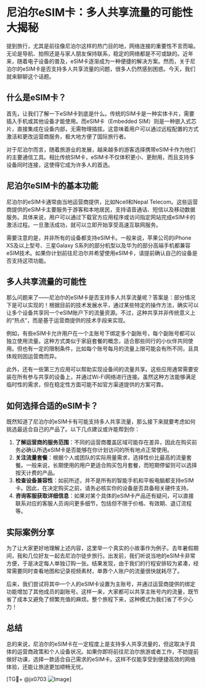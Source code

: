 # 尼泊尔eSIM卡：多人共享流量的可能性大揭秘

提到旅行，尤其是前往像尼泊尔这样的热门目的地，网络连接的重要性不言而喻。无论是导航、拍照还是与家人朋友保持联系，稳定的网络都是不可或缺的。近年来，随着电子设备的普及，eSIM卡逐渐成为一种便捷的解决方案。然而，关于尼泊尔的eSIM卡是否支持多人共享流量的问题，很多人仍然感到困惑。今天，我们就来聊聊这个话题。

## 什么是eSIM卡？

首先，让我们了解一下eSIM卡到底是什么。传统的SIM卡是一种实体卡片，需要插入手机或其他设备才能使用。而eSIM卡（Embedded SIM）则是一种嵌入式芯片，直接集成在设备内部，无需物理插拔。这意味着用户可以通过远程配置的方式激活和更改运营商服务，极大地方便了国际旅行者。

对于尼泊尔而言，随着旅游业的发展，越来越多的游客选择携带eSIM卡作为他们的主要通信工具。相比传统SIM卡，eSIM卡不仅体积更小、更耐用，而且支持多设备同时连接，这使得它成为许多人的首选。

## 尼泊尔eSIM卡的基本功能

尼泊尔的eSIM卡通常由当地运营商提供，比如Ncell和Nepal Telecom。这些运营商提供的eSIM卡主要服务于游客和本地居民，支持语音通话、短信以及移动数据服务。具体来说，用户可以通过下载官方应用程序或访问指定网站完成eSIM卡的激活过程。一旦激活成功，就可以立即开始享受高速互联网服务。

需要注意的是，并非所有的设备都支持eSIM卡。一般来说，苹果公司的iPhone XS及以上型号、三星Galaxy S系列的部分机型以及华为的部分高端手机都兼容eSIM技术。如果你计划前往尼泊尔并希望使用eSIM卡，请提前确认自己的设备是否支持这项功能。

## 多人共享流量的可能性

那么问题来了——尼泊尔的eSIM卡是否支持多人共享流量呢？答案是：部分情况下是可以实现的！根据目前的技术发展水平，通过某些特定的操作方法，确实可以让多个设备共享同一个eSIM账户下的流量资源。不过，这种共享并非传统意义上的“热点”，而是基于运营商提供的技术手段来实现。

例如，有些eSIM卡允许用户在一个主账号下绑定多个副账号，每个副账号都可以独立使用流量。这种方式类似于家庭套餐的概念，适合那些同行的小伙伴共同使用。但也有一定的限制条件，比如每个账号每月的流量上限可能会有所不同，且具体规则因运营商而异。

此外，还有一些第三方应用可以帮助实现设备间的流量共享。这些应用通常需要安装在所有参与共享的设备上，并通过Wi-Fi网络进行连接。虽然这种方法能够满足临时性的需求，但在稳定性方面可能不如官方渠道提供的方案可靠。

## 如何选择合适的eSIM卡？

既然知道了尼泊尔的eSIM卡有可能支持多人共享流量，那么接下来就要考虑如何挑选最适合自己的产品了。以下几点建议或许能帮到你：

1. **了解运营商的服务范围**：不同的运营商覆盖区域可能存在差异，因此在购买前务必确认所选eSIM卡是否能够在你计划访问的所有地点正常使用。
2. **关注流量套餐**：根据个人或团队的实际用量需求，选择性价比最高的流量套餐。一般来说，长期使用的用户更适合购买包月套餐，而短期停留则可以选择按天计费的产品。
3. **检查设备兼容性**：如前所述，并不是所有的智能手机和平板电脑都支持eSIM卡。因此，在决定购买之前，请务必核实你的设备是否具备相关硬件支持。
4. **咨询客服获取详细信息**：如果对某个具体的eSIM卡产品还有疑问，可以直接联系对应的客服人员询问更多细节，包括但不限于价格、有效期、退订流程等。

## 实际案例分享

为了让大家更好地理解上述内容，这里举一个真实的小故事作为例子。去年暑假期间，我和几位好友一起去尼泊尔徒步旅行。出发前，我们听说当地的eSIM卡非常方便，于是决定每人单独订购一张。结果发现，由于我们的行程安排较为紧凑，经常需要同时查看地图和记录视频素材，单靠个人账户的流量很快就耗尽了。

后来，我们尝试将其中一个人的eSIM卡设置为主账号，并通过运营商提供的绑定功能增加了其他成员的副账号。这样一来，大家都可以共享主账号内的流量，既节省了成本又避免了频繁充值的麻烦。整个旅程下来，这种模式为我们省了不少心力！

## 总结

总的来说，尼泊尔的eSIM卡在一定程度上是支持多人共享流量的，但这取决于具体的运营商政策和个人设备状况。如果你即将前往尼泊尔旅游或者工作，不妨提前做好功课，选择一款适合自己需求的eSIM卡。这样不仅能享受到便捷高效的网络体验，还能让旅途更加顺畅无忧。

[TG💪+ @jx0703 ![Image](https://github.com/user-attachments/assets/dbca1d08-cadb-493c-b0ec-ad6f7a83f270)]